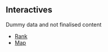 ## Interactives
Dummy data and not finalised content
- [Rank](https://zoehartland.github.io/baby_names/rank/index.html)
- [Map](https://zoehartland.github.io/baby_names/map_percent_dummy/map_boys/index.html)
